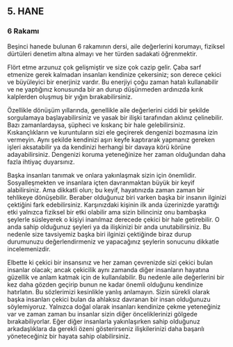 ## 5. HANE
### 6 Rakamı

Beşinci hanede bulunan 6 rakamının dersi, aile değerlerini korumayı, fiziksel dürtüleri denetim altına almayı ve her türden sadakati öğrenmektir.

Flört etme arzunuz çok gelişmiştir ve size çok cazip gelir. Çaba sarf etmenize gerek kalmadan insanları kendinize çekersiniz; son derece çekici ve büyüleyici bir enerjiniz vardır. Bu enerjiyi çoğu zaman hatalı kullanabilir ve ne yaptığınız konusunda bir an durup düşünmeden ardınızda kırık kalplerden oluşmuş bir yığın bırakabilirsiniz.

Özellikle dönüşüm yıllarında, genellikle aile değerlerini ciddi bir şekilde sorgulamaya başlayabilirsiniz ve yasak bir ilişki tarafından aklınız çelinebilir. Bazı zamanlardaysa, şüpheci ve kıskanç bir hale gelebilirsiniz. Kıskançlıkların ve kuruntuların sizi ele geçirerek dengenizi bozmasına izin vermeyin. Aynı şekilde kendinizi aşırı keyfe kaptırarak yapmanız gereken işleri aksatabilir ya da kendinizi herhangi bir davaya körü körüne adayabilirsiniz. Dengenizi koruma yeteneğinize her zaman olduğundan daha fazla ihtiyaç duyarsınız.

Başka insanları tanımak ve onlara yakınlaşmak sizin için önemlidir. Sosyalleşmekten ve insanlara içten davranmaktan büyük bir keyif alabilirsiniz. Ama dikkatli olun; bu keyif, hayatınızda zaman zaman bir tehlikeye dönüşebilir. Beraber olduğunuz biri varken başka bir insanın ilginizi çektiğini fark edebilirsiniz. Karşınızdaki kişinin ilk anda üzerinizde yarattığı etki yalnızca fiziksel bir etki olabilir ama sizin bilinciniz onu bambaşka şeylerle süsleyerek o kişiyi inanılmaz derecede çekici bir hale getirebilir. O anda sahip olduğunuz şeyleri ya da ilişkinizi bir anda unutabilirsiniz. Bu nedenle size tavsiyemiz başka biri ilginizi çektiğinde biraz durup durumunuzu değerlendirmeniz ve yapacağınız şeylerin sonucunu dikkatle incelemenizdir.

Elbette ki çekici bir insansınız ve her zaman çevrenizde sizi çekici bulan insanlar olacak; ancak çekicilik aynı zamanda diğer insanların hayatına güzellik ve anlam katmak için de kullanılabilir. Bu nedenle aile değerlerini bir kez daha gözden geçirip bunun ne kadar önemli olduğunu kendinize hatırlatın. Bu sözlerimizi kesinlikle yanlış anlamayın. Sizin sürekli olarak başka insanları çekici bulan da ahlaksız davranan bir insan olduğunuzu söylemiyoruz. Yalnızca doğal olarak insanları kendinize çekme yeteneğiniz var ve zaman zaman bu insanlar sizin diğer önceliklerinizi gölgede bırakabiliyorlar. Eğer diğer insanlarla yakınlaşırken sahip olduğunuz arkadaşlıklara da gerekli özeni gösterirseniz ilişkilerinizi daha başarılı yöneteceğiniz bir hayata sahip olabilirsiniz. 
